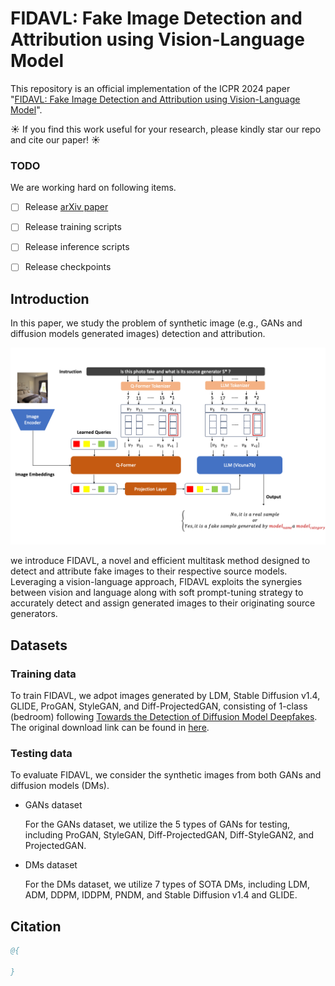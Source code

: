 # FIDAVL: Fake Image Detection and Attribution using Vision-Language Model

This repository is an official implementation of the ICPR 2024 paper "[FIDAVL: Fake Image Detection and Attribution using Vision-Language Model](https://arxiv.org/abs/)".

☀️ If you find this work useful for your research, please kindly star our repo and cite our paper! ☀️

### TODO
We are working hard on following items.

- [ ] Release [arXiv paper](https://arxiv.org/abs/)
- [ ] Release training scripts
- [ ] Release inference scripts
- [ ] Release checkpoints



## Introduction

In this paper, we study the problem of synthetic image (e.g., GANs and diffusion models generated images) detection and attribution.

![FIDAVL Structure](assets/approach.png "model structure")

we introduce FIDAVL, a novel and efficient multitask method designed to detect and attribute fake images to their respective source models. Leveraging a vision-language approach, FIDAVL exploits the synergies between vision and language along with soft prompt-tuning strategy to accurately detect and assign generated images to their originating source generators.

## Datasets
### Training data

To train FIDAVL, we adpot images generated by LDM, Stable Diffusion v1.4, GLIDE, ProGAN, StyleGAN, and Diff-ProjectedGAN, consisting of 1-class (bedroom) following [Towards the Detection of Diffusion Model Deepfakes](https://arxiv.org/abs/2210.14571). The original download link can be found in [here](https://github.com/jonasricker/diffusion-model-deepfake-detection). 

### Testing data
To evaluate FIDAVL, we consider the synthetic images from both GANs and diffusion models (DMs). 

* GANs dataset

  For the GANs dataset, we utilize the 5 types of GANs for testing, including ProGAN, StyleGAN, Diff-ProjectedGAN, Diff-StyleGAN2, and ProjectedGAN. 

* DMs dataset

  For the DMs dataset, we utilize 7 types of SOTA DMs, including LDM, ADM, DDPM, IDDPM, PNDM, and Stable Diffusion v1.4 and GLIDE.

## Citation

```bibtex
@{

}
```
